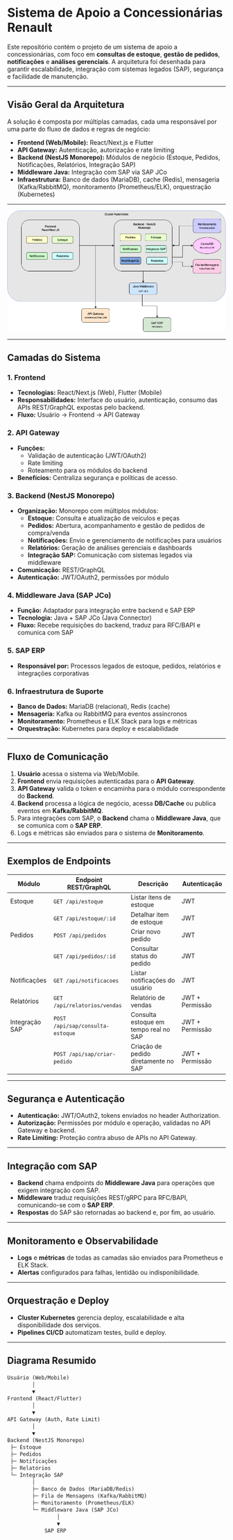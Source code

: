 # Sistema de Apoio a Concessionárias Renault

Este repositório contém o projeto de um sistema de apoio a concessionárias, com foco em **consultas de estoque**, **gestão de pedidos**, **notificações** e **análises gerenciais**. A arquitetura foi desenhada para garantir escalabilidade, integração com sistemas legados (SAP), segurança e facilidade de manutenção.

---

## Visão Geral da Arquitetura

A solução é composta por múltiplas camadas, cada uma responsável por uma parte do fluxo de dados e regras de negócio:

- **Frontend (Web/Mobile):** React/Next.js e Flutter
- **API Gateway:** Autenticação, autorização e rate limiting
- **Backend (NestJS Monorepo):** Módulos de negócio (Estoque, Pedidos, Notificações, Relatórios, Integração SAP)
- **Middleware Java:** Integração com SAP via SAP JCo
- **Infraestrutura:** Banco de dados (MariaDB), cache (Redis), mensageria (Kafka/RabbitMQ), monitoramento (Prometheus/ELK), orquestração (Kubernetes)

---

![Diagrama da Arquitetura Aprimorada Renault](caserenault-aprimorado.drawio.png)

---

## Camadas do Sistema

### 1. Frontend

- **Tecnologias:** React/Next.js (Web), Flutter (Mobile)
- **Responsabilidades:** Interface do usuário, autenticação, consumo das APIs REST/GraphQL expostas pelo backend.
- **Fluxo:** Usuário → Frontend → API Gateway

### 2. API Gateway

- **Funções:** 
  - Validação de autenticação (JWT/OAuth2)
  - Rate limiting
  - Roteamento para os módulos do backend
- **Benefícios:** Centraliza segurança e políticas de acesso.

### 3. Backend (NestJS Monorepo)

- **Organização:** Monorepo com múltiplos módulos:
  - **Estoque:** Consulta e atualização de veículos e peças
  - **Pedidos:** Abertura, acompanhamento e gestão de pedidos de compra/venda
  - **Notificações:** Envio e gerenciamento de notificações para usuários
  - **Relatórios:** Geração de análises gerenciais e dashboards
  - **Integração SAP:** Comunicação com sistemas legados via middleware
- **Comunicação:** REST/GraphQL
- **Autenticação:** JWT/OAuth2, permissões por módulo

### 4. Middleware Java (SAP JCo)

- **Função:** Adaptador para integração entre backend e SAP ERP
- **Tecnologia:** Java + SAP JCo (Java Connector)
- **Fluxo:** Recebe requisições do backend, traduz para RFC/BAPI e comunica com SAP

### 5. SAP ERP

- **Responsável por:** Processos legados de estoque, pedidos, relatórios e integrações corporativas

### 6. Infraestrutura de Suporte

- **Banco de Dados:** MariaDB (relacional), Redis (cache)
- **Mensageria:** Kafka ou RabbitMQ para eventos assíncronos
- **Monitoramento:** Prometheus e ELK Stack para logs e métricas
- **Orquestração:** Kubernetes para deploy e escalabilidade

---

## Fluxo de Comunicação

1. **Usuário** acessa o sistema via Web/Mobile.
2. **Frontend** envia requisições autenticadas para o **API Gateway**.
3. **API Gateway** valida o token e encaminha para o módulo correspondente do **Backend**.
4. **Backend** processa a lógica de negócio, acessa **DB/Cache** ou publica eventos em **Kafka/RabbitMQ**.
5. Para integrações com SAP, o **Backend** chama o **Middleware Java**, que se comunica com o **SAP ERP**.
6. Logs e métricas são enviados para o sistema de **Monitoramento**.

---

## Exemplos de Endpoints

| Módulo         | Endpoint REST/GraphQL                | Descrição                                      | Autenticação |
|----------------|--------------------------------------|------------------------------------------------|--------------|
| Estoque        | `GET /api/estoque`                   | Listar itens de estoque                        | JWT          |
|                | `GET /api/estoque/:id`               | Detalhar item de estoque                       | JWT          |
| Pedidos        | `POST /api/pedidos`                  | Criar novo pedido                              | JWT          |
|                | `GET /api/pedidos/:id`               | Consultar status do pedido                     | JWT          |
| Notificações   | `GET /api/notificacoes`              | Listar notificações do usuário                 | JWT          |
| Relatórios     | `GET /api/relatorios/vendas`         | Relatório de vendas                            | JWT + Permissão |
| Integração SAP | `POST /api/sap/consulta-estoque`     | Consulta estoque em tempo real no SAP          | JWT + Permissão |
|                | `POST /api/sap/criar-pedido`         | Criação de pedido diretamente no SAP           | JWT + Permissão |

---

## Segurança e Autenticação

- **Autenticação:** JWT/OAuth2, tokens enviados no header Authorization.
- **Autorização:** Permissões por módulo e operação, validadas no API Gateway e backend.
- **Rate Limiting:** Proteção contra abuso de APIs no API Gateway.

---

## Integração com SAP

- **Backend** chama endpoints do **Middleware Java** para operações que exigem integração com SAP.
- **Middleware** traduz requisições REST/gRPC para RFC/BAPI, comunicando-se com o **SAP ERP**.
- **Respostas** do SAP são retornadas ao backend e, por fim, ao usuário.

---

## Monitoramento e Observabilidade

- **Logs** e **métricas** de todas as camadas são enviados para Prometheus e ELK Stack.
- **Alertas** configurados para falhas, lentidão ou indisponibilidade.

---

## Orquestração e Deploy

- **Cluster Kubernetes** gerencia deploy, escalabilidade e alta disponibilidade dos serviços.
- **Pipelines CI/CD** automatizam testes, build e deploy.

---

## Diagrama Resumido
```
Usuário (Web/Mobile)
        │
        ▼
Frontend (React/Flutter)
        │
        ▼
API Gateway (Auth, Rate Limit)
        │
        ▼
Backend (NestJS Monorepo)
 ├─ Estoque
 ├─ Pedidos
 ├─ Notificações
 ├─ Relatórios
 └─ Integração SAP
        │
        ├─ Banco de Dados (MariaDB/Redis)
        ├─ Fila de Mensagens (Kafka/RabbitMQ)
        ├─ Monitoramento (Prometheus/ELK)
        └─ Middleware Java (SAP JCo)
                │
                ▼
            SAP ERP
```
